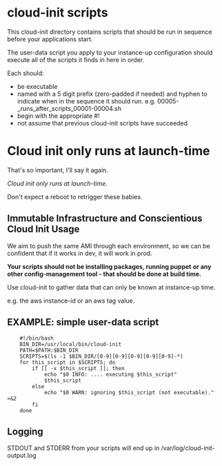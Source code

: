 # cloud-init scripts

This cloud-init directory contains scripts that should be run in
sequence before your applications start.

The user-data script you apply to your instance-up configuration
should execute all of the scripts it finds in here in order.

Each should:

* be executable 
* named with a 5 digit prefix (zero-padded if needed) and hyphen
  to indicate when in the sequence it should run.
  e.g. 00005-\_runs\_after\_scripts\_00001-00004.sh
* begin with the appropriate #!
* not assume that previous cloud-init scripts have succeeded

# Cloud init only runs at launch-time

That's so important, I'll say it again.

_Cloud init only runs at launch-time_.

Don't expect a reboot to retrigger these babies.

## Immutable Infrastructure and Conscientious Cloud Init Usage

We aim to push the same AMI through each environment, so we can
be confident that if it works in dev, it will work in prod.

**Your scripts should not be installing packages, running puppet**
**or any other config-management tool - that should be done at**
**build time.**

Use cloud-init to gather data that can only be known at instance-up time.

e.g. the aws instance-id or an aws tag value.

## EXAMPLE: simple user-data script

        #!/bin/bash
        BIN_DIR=/usr/local/bin/cloud-init
        PATH=$PATH:$BIN_DIR
        SCRIPTS=$(ls -1 $BIN_DIR/[0-9][0-9][0-9][0-9][0-9]-*)
        for this_script in $SCRIPTS; do
            if [[ -x $this_script ]]; then
                echo "$0 INFO: .... executing $this_script"
                $this_script
            else
                echo "$0 WARN: ignoring $this_script (not executable)." >&2
            fi
        done

## Logging

STDOUT and STDERR from your scripts will end up in /var/log/cloud-init-output.log
